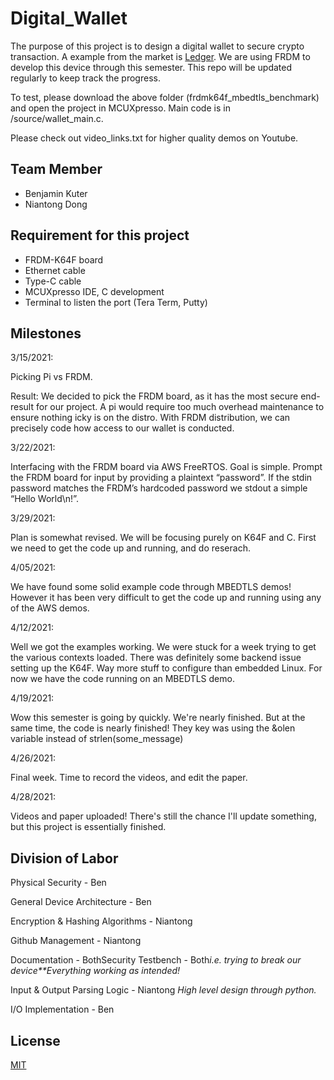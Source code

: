 # Digital_Wallet

The purpose of this project is to design a digital wallet to secure crypto transaction. A example from the market is [Ledger](https://www.ledger.com/). We are using FRDM to develop this device through this semester. This repo will be updated regularly to keep track the progress. 

To test, please download the above folder (frdmk64f_mbedtls_benchmark) and open the project in MCUXpresso. Main code is in /source/wallet_main.c.

Please check out video_links.txt for higher quality demos on Youtube.

## Team Member

- Benjamin Kuter
- Niantong Dong

## Requirement for this project

- FRDM-K64F board
- Ethernet cable
- Type-C cable
- MCUXpresso IDE, C development
- Terminal to listen the port (Tera Term, Putty)

## Milestones

3/15/2021: 

Picking Pi vs FRDM. 

Result: We decided to pick the FRDM board, as it has the most secure end-result for our project. A pi would require too much overhead maintenance to ensure nothing icky is on the distro. With FRDM distribution, we can precisely code how access to our wallet is conducted. 

3/22/2021: 

Interfacing with the FRDM board via AWS FreeRTOS. Goal is simple. Prompt the FRDM board for input by providing a plaintext “password”. If the stdin password matches the FRDM’s hardcoded password we stdout a simple “Hello World\n!”.	

3/29/2021:

Plan is somewhat revised. We will be focusing purely on K64F and C. First we need to get the code up and running, and do reserach.

4/05/2021: 

We have found some solid example code through MBEDTLS demos! However it has been very difficult to get the code up and running using any of the AWS demos.

4/12/2021:

Well we got the examples working. We were stuck for a week trying to get the various contexts loaded. There was definitely some backend issue setting up the K64F. Way more stuff to configure than embedded Linux. For now we have the code running on an MBEDTLS demo.

4/19/2021: 

Wow this semester is going by quickly. We're nearly finished. But at the same time, the code is nearly finished! They key was using the &olen variable instead of strlen(some_message)

4/26/2021:

Final week. Time to record the videos, and edit the paper. 

4/28/2021:

Videos and paper uploaded! There's still the chance I'll update something, but this project is essentially finished. 

## Division of Labor

Physical Security - Ben

General Device Architecture - Ben

Encryption & Hashing Algorithms - Niantong

Github Management - Niantong

Documentation - BothSecurity Testbench - Both*i.e. trying to break our device**Everything working as intended!*

Input & Output Parsing Logic - Niantong *High level design through python.*

I/O Implementation - Ben



## License

[MIT](https://choosealicense.com/licenses/mit/)

​	
